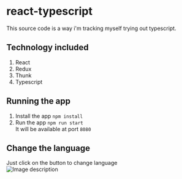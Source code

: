 # react-typescript
This source code is a way i'm tracking myself trying out typescript.

## Technology included
1. React
2. Redux
3. Thunk
4. Typescript

## Running the app
1. Install the app `npm install`
2. Run the app `npm run start` <br />
It will be available at port `8080`

## Change the language
Just click on the button to change language <br />
![Image description]("image.png")

